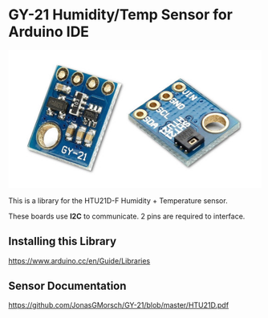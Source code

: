 # GY-21 Humidity/Temp Sensor for Arduino IDE

![sensors_1899-00](https://github.com/JonasGMorsch/GY-21/blob/master/GY-21.jpg)

This is a library for the HTU21D-F Humidity + Temperature sensor.

These boards use **I2C** to communicate. 2 pins are required to interface.

## Installing this Library

https://www.arduino.cc/en/Guide/Libraries

## Sensor Documentation

https://github.com/JonasGMorsch/GY-21/blob/master/HTU21D.pdf
